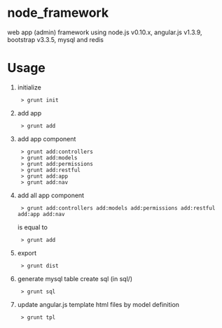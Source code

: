 # node_framework
web app (admin) framework using node.js v0.10.x, angular.js v1.3.9, bootstrap v3.3.5, mysql and redis

Usage
=====
1. initialize

		> grunt init

2. add app

		> grunt add

3. add app component

		> grunt add:controllers
		> grunt add:models
		> grunt add:permissions
		> grunt add:restful
		> grunt add:app
		> grunt add:nav

4. add all app component

		> grunt add:controllers add:models add:permissions add:restful add:app add:nav

	is equal to

		> grunt add

5. export

		> grunt dist

6. generate mysql table create sql (in sql/)

		> grunt sql

7. update angular.js template html files by model definition

		> grunt tpl
